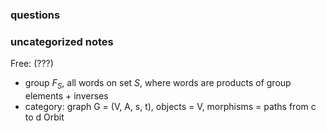### questions

### uncategorized notes
Free: (???)
- group $F_S$, all words on set $S$, where words are products of group elements + inverses
- category: graph G = (V, A, s, t), objects = V, morphisms = paths from c to d
Orbit